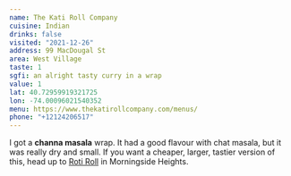 ```yaml
---
name: The Kati Roll Company
cuisine: Indian
drinks: false
visited: "2021-12-26"
address: 99 MacDougal St
area: West Village
taste: 1
sgfi: an alright tasty curry in a wrap
value: 1
lat: 40.72959919321725
lon: -74.00096021540352
menu: https://www.thekatirollcompany.com/menus/
phone: "+12124206517"
---
```


I got a **channa masala** wrap. It had a good flavour with chat masala, but it was really dry and small. If you want a cheaper, larger, tastier version of this, head up to [Roti Roll](/places/roti-roll) in Morningside Heights.
